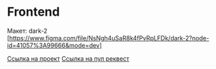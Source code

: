 # Frontend

Макет: dark-2
[https://www.figma.com/file/NsNgh4uSaR8k4fPvRpLFDk/dark-2?node-id=41057%3A99666&mode=dev]

[Ссылка на проект](https://stepanmovies.nomoreparties.co/)
[Ссылка на пул реквест](https://github.com/StepanBM/movies-explorer-frontend/pull/2)
